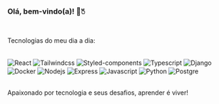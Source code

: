 ### Olá, bem-vindo(a)! 👋🖔

<br/>


Tecnologias do meu dia a dia:

<div style="display: inline_block"><br/>
  <img align="center" alt="React" src="https://img.shields.io/badge/React-20232A?&logo=react&logoColor=61DAFB" />
  <img align="center" alt="Tailwindcss" src="https://img.shields.io/badge/tailwindcss-0F172A?&logo=tailwindcss&logoColor=white" />
  <img align="center" alt="Styled-components" src="https://img.shields.io/badge/styled--components-DB7093?&logo=styled-components&logoColor=white" />
  <img align="center" alt="Typescript" src="https://img.shields.io/badge/TypeScript-007ACC&logo=typescript?&logoColor=white" />
  <img align="center" alt="Django" src="https://img.shields.io/badge/Django-092E20?&logo=django&logoColor=white" />
  <img align="center" alt="Docker" src="https://img.shields.io/badge/docker-%230db7ed.svg?&logo=docker&logoColor=white" />
  <img align="center" alt="Nodejs" src="https://img.shields.io/badge/Node.js-43853D?&logo=node.js&logoColor=white" />
  <img align="center" alt="Express" src="https://img.shields.io/badge/Express.js-404D59" />
  <img align="center" alt="Javascript" src="https://img.shields.io/badge/JavaScript-F7DF1E?&logo=javascript&logoColor=black" />
  <img align="center" alt="Python" src="https://img.shields.io/badge/Python-3776AB?&logo=python&logoColor=white" />
  <img align="center" alt="Postgre" src="https://img.shields.io/badge/PostgreSQL-316192?&logo=postgresql&logoColor=white" />
  

</div><br/>

Apaixonado por tecnologia e seus desafios, aprender é viver!
